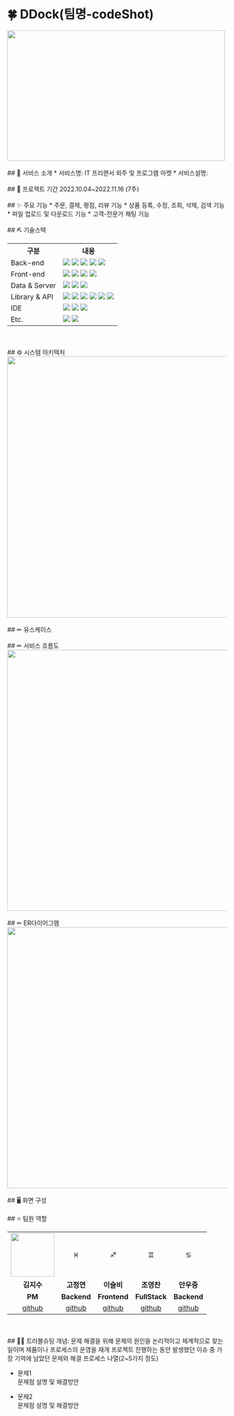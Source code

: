 # 🍀 DDock(팀명-codeShot)
<img src="https://user-images.githubusercontent.com/112090905/202849180-ff553a1a-3b74-49fa-b14a-361c30beaf4f.jpg" width="500" height="300"/>
          <br><br>
## 🧾 서비스 소개
* 서비스명: IT 프리랜서 외주 및 프로그램 마켓
* 서비스설명: 
<br><br>
## 📅 프로젝트 기간
2022.10.04~2022.11.16 (7주)
<br><br>
## ✨ 주요 기능
* 주문, 결제, 평점, 리뷰 기능
* 상품 등록, 수정, 조회, 삭제, 검색 기능
* 파일 업로드 및 다운로드 기능
* 고객-전문가 채팅 기능
<br><br>
## ⛏ 기술스택
<table>
    <tr>
        <th>구분</th>
        <th>내용</th>
    </tr>
    <tr>
        <td>Back-end</td>
        <td>
            <img src="https://img.shields.io/badge/Java-FF4C00?style=for-the-badge"/>
            <img src="https://img.shields.io/badge/JavaScript-F7DF1E?style=for-the-badge&logo=JavaScript&logoColor=black"/>
            <img src="https://img.shields.io/badge/MyBatis-D10D0D?style=for-the-badge"/>
            <img src="https://img.shields.io/badge/JSP-FF7D44?style=for-the-badge"/>
            <img src="https://img.shields.io/badge/Servlet-FFAC89?style=for-the-badge"/>
        </td>
    </tr>
    <tr>
        <td>Front-end</td>
        <td>
            <img src="https://img.shields.io/badge/HTML5-E34F26?style=for-the-badge&logo=HTML5&logoColor=white"/>
            <img src="https://img.shields.io/badge/CSS3-00B2FF?style=for-the-badge&logo=CSS3&logoColor=white"/>
            <img src="https://img.shields.io/badge/JSP-FF7D44?style=for-the-badge"/>
            <img src="https://img.shields.io/badge/BootStrap-7952B3?style=for-the-badge&logo=BootStrap&logoColor=white"/>
        </td>
    </tr>
    <tr>
        <td>Data & Server</td>
        <td>
            <img src="https://img.shields.io/badge/Oracle-F80000?style=for-the-badge&logo=Oracle&logoColor=white"/>
            <img src="https://img.shields.io/badge/Apache Tomcat 9.0-FFD425?style=for-the-badge&logo=Apache Tomcat&logoColor=black"/>
            <img src="https://img.shields.io/badge/Flask-929292?style=for-the-badge&logo=Flask&logoColor=white"/>
        </td>
    </tr>
    <tr>
        <td>Library & API</td>
        <td>
            <img src="https://img.shields.io/badge/Lombock-A40000?style=for-the-badge"/>
            <img src="https://img.shields.io/badge/socket.io-010101?style=for-the-badge&logo=Socket.io&logoColor=white"/>
            <img src="https://img.shields.io/badge/jQuery-2E7594?style=for-the-badge&logo=jQuery&logoColor=white"/>
            <img src="https://img.shields.io/badge/Gson-166513?style=for-the-badge"/>
            <img src="https://img.shields.io/badge/cos.jar-FFFF79?style=for-the-badge"/>
            <img src="https://img.shields.io/badge/I'mport;-3C3C3C?style=for-the-badge"/>
        </td>
    </tr>
    <tr>
        <td>IDE</td>
        <td>
            <img src="https://img.shields.io/badge/Eclipse-2C2255?style=for-the-badge&logo=Eclipse&logoColor=white"/>
            <img src="https://img.shields.io/badge/SQL Developer-E4E3E2?style=for-the-badge&"/>
            <img src="https://img.shields.io/badge/VSCode-007ACC?style=for-the-badge&logo=VisualStudioCode&logoColor=white"/>
        </td>
    </tr>
    <tr>
        <td>Etc.</td>
        <td>
            <img src="https://img.shields.io/badge/GitHub-181717?style=for-the-badge&logo=GitHub&logoColor=white"/>
            <img src="https://img.shields.io/badge/Slack-4A154B?style=for-the-badge&logo=Slack&logoColor=white"/>
        </td>
    </tr>
</table>
<br><br>
## ⚙ 시스템 아키텍처
<img src="https://user-images.githubusercontent.com/112090905/202853505-66494f8b-31d4-41bf-b3ce-69a7b84cbaf9.png" height="600"/>
<br><br>
## ✏ 유스케이스
<br><br>
## ✏ 서비스 흐름도
<img src="https://user-images.githubusercontent.com/112090905/202853273-c18f6497-2f43-4554-b825-c342c6728c5f.png" height="600"/>
<br><br>
## ✏ ER다이어그램
<img src="https://user-images.githubusercontent.com/112090905/202853032-083845d5-1987-46d1-826d-e7a3e62131a5.jpg" height="600"/>
<br><br>
## 🖥 화면 구성
<br><br>
## ⭐ 팀원 역할
<table>
  <tr>
    <td align="center"><img src="https://user-images.githubusercontent.com/112090905/202852875-3a209dd9-06bd-4a85-a04c-53f127805467.png" width="100" height="100"/>
</td>
    <td align="center">♓</td>
    <td align="center">♐</td>
    <td align="center">♊</td>
    <td align="center">♋</td>
  </tr>
  <tr>
    <td align="center"><strong>김지수</strong></td>
    <td align="center"><strong>고정연</strong></td>
    <td align="center"><strong>이슬비</strong></td>
    <td align="center"><strong>조영찬</strong></td>
    <td align="center"><strong>안우중</strong></td>
  </tr>
  <tr>
    <td align="center"><b>PM</b></td>
    <td align="center"><b>Backend</b></td>
    <td align="center"><b>Frontend</b></td>
    <td align="center"><b>FullStack</b></td>
    <td align="center"><b>Backend</b></td>
  </tr>
  <tr>
    <td align="center"><a href="https://github.com/KimJi5u" target='_blank'>github</a></td>
    <td align="center"><a href="https://github.com/74eonk" target='_blank'>github</a></td>
    <td align="center"><a href="https://github.com/dltmfql456" target='_blank'>github</a></td>
    <td align="center"><a href="https://github.com/Chan-25" target='_blank'>github</a></td>
    <td align="center"><a href="https://github.com/rewrite255" target='_blank'>github</a></td>
  </tr>
</table>
<br><br>
## 🤾‍♂️ 트러블슈팅
개념: 문제 해결을 위해 문제의 원인을 논리적이고 체계적으로 찾는 일이며 제품이나 프로세스의 운영을 재개
프로젝트 진행하는 동안 발생했던 이슈 중 가장 기억에 남았던 문제와 해결 프로세스 나열(2~5가지 정도)
  
* 문제1<br>
 문제점 설명 및 해결방안
 
* 문제2<br>
 문제점 설명 및 해결방안

